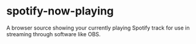 # spotify-now-playing
A browser source showing your currently playing Spotify track for use in streaming through software like OBS.
